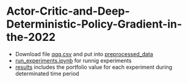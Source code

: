 # Actor-Critic-and-Deep-Deterministic-Policy-Gradient-in-the-2022

- Download file [qqq.csv](https://drive.google.com/file/d/1no9C2HslFm5p9tMIS0YmNIZ06MmoUMtW/view?usp=sharing) and put into [preprocessed_data](https://github.com/bateikoEd/Actor-Critic-and-Deep-Deterministic-Policy-Gradient-in-the-2022/tree/dev/preprocessed_data)
- [run_experiments.ipynb](https://github.com/bateikoEd/Actor-Critic-and-Deep-Deterministic-Policy-Gradient-in-the-2022/blob/dev/run_experiments.ipynb) for runnig experiments
- [results](https://github.com/bateikoEd/Actor-Critic-and-Deep-Deterministic-Policy-Gradient-in-the-2022/tree/dev/results) includes the portfolio value for each experiment during determinated time period 

